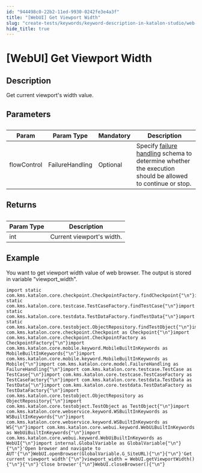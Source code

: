 ```yaml
---
id: "944498c0-22b2-11ed-9930-0242fe3e4a3f"
title: "[WebUI] Get Viewport Width"
slug: "create-tests/keywords/keyword-description-in-katalon-studio/web-ui-keywords/webui-get-viewport-width"
hide_title: true
---
```


# <a id="id_0" class="anchor_top_offset"/><a id="ariaid-title1" class="anchor_top_offset"/>[WebUI] Get Viewport Width


## <a id="id_0__id_1" class="anchor_top_offset"/>Description  

              
<p xmlns="http://www.w3.org/1999/xhtml" className="p">Get current viewport's width value.</p> 
      

## <a id="id_0__id_2" class="anchor_top_offset"/>Parameters  

              
<table xmlns="http://www.w3.org/1999/xhtml" className="table anchor_top_offset" id="id_0__fe43cb3d-e946-4f73-9090-1ff8482fff2f"><caption /><thead className="thead"><tr className><th className="entry anchor_top_offset" id="id_0__fe43cb3d-e946-4f73-9090-1ff8482fff2f__entry__1">Param</th><th className="entry anchor_top_offset" id="id_0__fe43cb3d-e946-4f73-9090-1ff8482fff2f__entry__2">Param Type</th><th className="entry anchor_top_offset" id="id_0__fe43cb3d-e946-4f73-9090-1ff8482fff2f__entry__3">Mandatory</th><th className="entry anchor_top_offset" id="id_0__fe43cb3d-e946-4f73-9090-1ff8482fff2f__entry__4">Description</th></tr></thead><tbody className="tbody"><tr className><td className="entry" headers="id_0__fe43cb3d-e946-4f73-9090-1ff8482fff2f__entry__1 id_0__fe43cb3d-e946-4f73-9090-1ff8482fff2f__entry__2 id_0__fe43cb3d-e946-4f73-9090-1ff8482fff2f__entry__3 id_0__fe43cb3d-e946-4f73-9090-1ff8482fff2f__entry__4 ">flowControl</td><td className="entry" headers="id_0__fe43cb3d-e946-4f73-9090-1ff8482fff2f__entry__1 id_0__fe43cb3d-e946-4f73-9090-1ff8482fff2f__entry__2 id_0__fe43cb3d-e946-4f73-9090-1ff8482fff2f__entry__3 id_0__fe43cb3d-e946-4f73-9090-1ff8482fff2f__entry__4 ">FailureHandling</td><td className="entry" headers="id_0__fe43cb3d-e946-4f73-9090-1ff8482fff2f__entry__1 id_0__fe43cb3d-e946-4f73-9090-1ff8482fff2f__entry__2 id_0__fe43cb3d-e946-4f73-9090-1ff8482fff2f__entry__3 id_0__fe43cb3d-e946-4f73-9090-1ff8482fff2f__entry__4 ">Optional</td><td className="entry" headers="id_0__fe43cb3d-e946-4f73-9090-1ff8482fff2f__entry__1 id_0__fe43cb3d-e946-4f73-9090-1ff8482fff2f__entry__2 id_0__fe43cb3d-e946-4f73-9090-1ff8482fff2f__entry__3 id_0__fe43cb3d-e946-4f73-9090-1ff8482fff2f__entry__4 ">Specify <a className="xref" href="/docs/maintain/configure-failure-handling-settings-in-katalon-studio">failure handling</a> schema to         determine whether the execution should be allowed to continue or         stop.</td></tr></tbody></table> 
      

## <a id="id_0__id_3" class="anchor_top_offset"/>Returns 

              
<table xmlns="http://www.w3.org/1999/xhtml" className="table anchor_top_offset" id="id_0__54e79c00-1761-4ae0-8a1b-ac37cb75d83e"><caption /><thead className="thead"><tr className><th className="entry anchor_top_offset" id="id_0__54e79c00-1761-4ae0-8a1b-ac37cb75d83e__entry__1">Param Type</th><th className="entry anchor_top_offset" id="id_0__54e79c00-1761-4ae0-8a1b-ac37cb75d83e__entry__2">Description</th></tr></thead><tbody className="tbody"><tr className><td className="entry" headers="id_0__54e79c00-1761-4ae0-8a1b-ac37cb75d83e__entry__1 id_0__54e79c00-1761-4ae0-8a1b-ac37cb75d83e__entry__2 ">int</td><td className="entry" headers="id_0__54e79c00-1761-4ae0-8a1b-ac37cb75d83e__entry__1 id_0__54e79c00-1761-4ae0-8a1b-ac37cb75d83e__entry__2 ">Current viewport's width.</td></tr></tbody></table> 
      

## <a id="id_0__id_4" class="anchor_top_offset"/>Example 

              
<p xmlns="http://www.w3.org/1999/xhtml" className="p">You want to get viewport width value of web browser. The   output is stored in variable "viewport_width".</p> 
              
<pre xmlns="http://www.w3.org/1999/xhtml" className="pre codeblock"><code>import static com.kms.katalon.core.checkpoint.CheckpointFactory.findCheckpoint{"\n"}import static com.kms.katalon.core.testcase.TestCaseFactory.findTestCase{"\n"}import static com.kms.katalon.core.testdata.TestDataFactory.findTestData{"\n"}import static com.kms.katalon.core.testobject.ObjectRepository.findTestObject{"\n"}import com.kms.katalon.core.checkpoint.Checkpoint as Checkpoint{"\n"}import com.kms.katalon.core.checkpoint.CheckpointFactory as CheckpointFactory{"\n"}import com.kms.katalon.core.mobile.keyword.MobileBuiltInKeywords as MobileBuiltInKeywords{"\n"}import com.kms.katalon.core.mobile.keyword.MobileBuiltInKeywords as Mobile{"\n"}import com.kms.katalon.core.model.FailureHandling as FailureHandling{"\n"}import com.kms.katalon.core.testcase.TestCase as TestCase{"\n"}import com.kms.katalon.core.testcase.TestCaseFactory as TestCaseFactory{"\n"}import com.kms.katalon.core.testdata.TestData as TestData{"\n"}import com.kms.katalon.core.testdata.TestDataFactory as TestDataFactory{"\n"}import com.kms.katalon.core.testobject.ObjectRepository as ObjectRepository{"\n"}import com.kms.katalon.core.testobject.TestObject as TestObject{"\n"}import com.kms.katalon.core.webservice.keyword.WSBuiltInKeywords as WSBuiltInKeywords{"\n"}import com.kms.katalon.core.webservice.keyword.WSBuiltInKeywords as WS{"\n"}import com.kms.katalon.core.webui.keyword.WebUiBuiltInKeywords as WebUiBuiltInKeywords{"\n"}import com.kms.katalon.core.webui.keyword.WebUiBuiltInKeywords as WebUI{"\n"}import internal.GlobalVariable as GlobalVariable{"\n"}{"\n"}'Open browser and navigate to AUT'{"\n"}WebUI.openBrowser(GlobalVariable.G_SiteURL){"\n"}{"\n"}'Get current viewport width'{"\n"}viewport_width = WebUI.getViewportWidth(){"\n"}{"\n"}'Close browser'{"\n"}WebUI.closeBrowser(){"\n"}</code></pre> 
            
